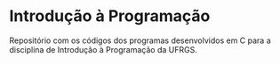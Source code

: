 # Introdução à Programação

Repositório com os códigos dos programas desenvolvidos em C para a disciplina de Introdução à Programação da UFRGS.

